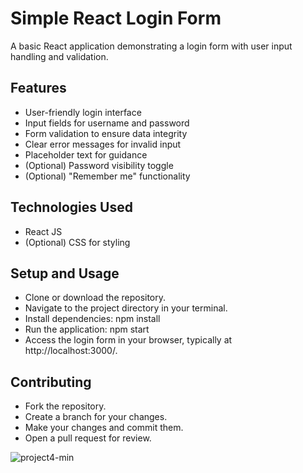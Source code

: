 # Simple React Login Form

A basic React application demonstrating a login form with user input handling and validation.

## Features
- User-friendly login interface
- Input fields for username and password
- Form validation to ensure data integrity
- Clear error messages for invalid input
- Placeholder text for guidance
- (Optional) Password visibility toggle
- (Optional) "Remember me" functionality

## Technologies Used
- React JS
- (Optional) CSS for styling

## Setup and Usage
- Clone or download the repository.
- Navigate to the project directory in your terminal.
- Install dependencies: npm install
- Run the application: npm start
- Access the login form in your browser, typically at http://localhost:3000/.

## Contributing
- Fork the repository.
- Create a branch for your changes.
- Make your changes and commit them.
- Open a pull request for review.

![project4-min](https://github.com/GaveenBuddhika/Login-Form-React.js/assets/118238999/0ae34937-1b6b-464f-b881-8c3609cb2007)

